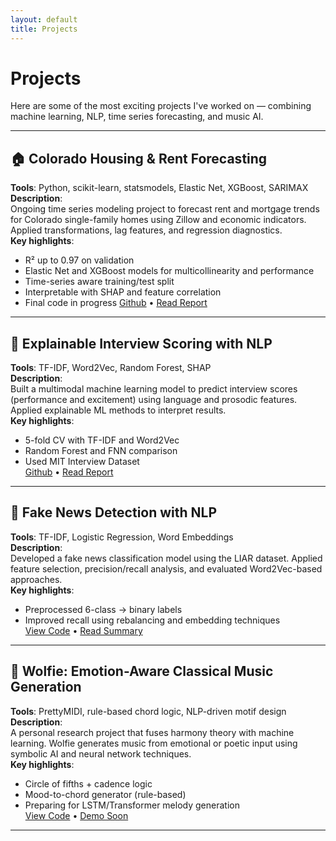 ```yaml
---
layout: default
title: Projects
---
```


# Projects

Here are some of the most exciting projects I've worked on — combining machine learning, NLP, time series forecasting, and music AI.

---

## 🏠 Colorado Housing & Rent Forecasting

**Tools**: Python, scikit-learn, statsmodels, Elastic Net, XGBoost, SARIMAX  
**Description**:  
Ongoing time series modeling project to forecast rent and mortgage trends for Colorado single-family homes using Zillow and economic indicators. Applied transformations, lag features, and regression diagnostics.  
**Key highlights**:  
- R² up to 0.97 on validation  
- Elastic Net and XGBoost models for multicollinearity and performance  
- Time-series aware training/test split  
- Interpretable with SHAP and feature correlation  
- Final code in progress 
[Github](https://github.com/Orca71/Housing-Market-Forecasting-Time-Series-/tree/main) • [Read Report](https://github.com/Orca71/Housing-Market-Forecasting-Time-Series-/blob/main/HousingForcastReport.pdf)

---

## 🧠 Explainable Interview Scoring with NLP

**Tools**: TF-IDF, Word2Vec, Random Forest, SHAP  
**Description**:  
Built a multimodal machine learning model to predict interview scores (performance and excitement) using language and prosodic features. Applied explainable ML methods to interpret results.  
**Key highlights**:  
- 5-fold CV with TF-IDF and Word2Vec  
- Random Forest and FNN comparison  
- Used MIT Interview Dataset  
[Github](https://github.com/Orca71/Interview-outcome-Prediction-Multimodal-ML-) • [Read Report](https://github.com/Orca71/Interview-Outcome-Prediction-Multimodal-ML-/blob/main/Report.pdf)

---

## 📰 Fake News Detection with NLP

**Tools**: TF-IDF, Logistic Regression, Word Embeddings  
**Description**:  
Developed a fake news classification model using the LIAR dataset. Applied feature selection, precision/recall analysis, and evaluated Word2Vec-based approaches.  
**Key highlights**:  
- Preprocessed 6-class → binary labels  
- Improved recall using rebalancing and embedding techniques  
[View Code](#) • [Read Summary](#)

---

## 🎼 Wolfie: Emotion-Aware Classical Music Generation

**Tools**: PrettyMIDI, rule-based chord logic, NLP-driven motif design  
**Description**:  
A personal research project that fuses harmony theory with machine learning. Wolfie generates music from emotional or poetic input using symbolic AI and neural network techniques.  
**Key highlights**:  
- Circle of fifths + cadence logic  
- Mood-to-chord generator (rule-based)  
- Preparing for LSTM/Transformer melody generation  
[View Code](#) • [Demo Soon](#)

---


